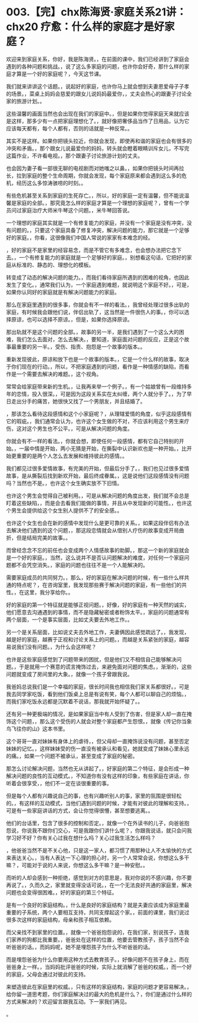 # 003.【完】chx陈海贤·家庭关系21讲：chx20 疗愈：什么样的家庭才是好家庭？

欢迎来到家庭关系，你好，我是陈海贤。，在前面的课中，我们已经讲到了家庭会遇到的各种问题和挑战。，说了这么多家庭的问题，也许你会好奇，那什么样的家庭才算是一个好的家庭呢？，今天这节课。

我们就来讲讲这个话题。，说起好的家庭，也许你马上就会想到夫妻恩爱母子子孝的场景。，菜桌上妈妈会慈爱的跟女儿说妈妈最爱你，，丈夫会热心的跟妻子讨论全家的旅游计划。。

这些温馨的画面当然也会出现在我们的家庭中。，但是如果你觉得家庭天来就应该是这样，那多少有一点把家庭理想化了。，就好像把奢侈品当作了日用品，认为它应该每天都有，每个人都有，否则的话就是一种反常。。

其实不是这样。如果你把镜头拉近，你就会发现，即使再和谐的家庭也会有很多的冲突和矛盾。，那个跟女儿说最爱你的妈妈，转头就会瞪着眼睛训斥女儿，不写完这篇作业，不许看电视。，那个跟妻子讨论旅游计划的丈夫。

也会因为妻子看一部很无聊的电视剧而对她嗤之以鼻。，如果你把镜头时间再拉长，拉到家庭的整个生命周期，你就会发现，每个家庭原来都会遇到这么多的危机，经历这么多惊涛骇唠的时刻。。

有些危机甚至关系到家庭的生死存亡。，所以，好的家庭一定有温馨，但不能说温馨是家庭的全部。，那究竟怎么样的家庭才算是一个理想的家庭呢？，曾有一个学员问过家庭治疗大师米牛琴这个问题。，米牛琴回答说。

一个理想的家庭其实就是一个有修复能力的家庭，并没有一个家庭是没有冲突，没有问题的。，只要这个家庭具备了修复冲突，解决问题的能力，那它就是一个足够好的家庭。，你看，这很像我们中国人常说的家家有本难念的经。

，好的家庭不是家里的经容易念，而是不管它有多难念，也会想办法把它念下去。，一个有修复能力的家庭就是一个足够好的家庭。，别想看这句话，它把好的家庭从标准的、静态的、理想化的模板。

转变成了动态的解决问题的能力。，而我们看待家庭所遇到的困难的视角，也因此发生了变化。，通常我们认为，一个家庭遇到难题，就说明这个家庭不好。，可是，如果你认同好的家庭就是有解决问题能力的家庭。

那么在家庭里遇到的很多事，你就会有不一样的看法。，我曾经处理过很多出轨的家庭，有时候我会跟他们说，伴侣出轨了，这当然是一件很伤人的事。，你可以选择原谅，也可以选择不原谅。，但是，如果你选择原谅。

那出轨就不是这个问题的全部。，故事的另一半，是我们遇到了一个这么大的困难，我们怎么去面对，怎么去解决。，要知道，家庭面对问题的反应，正是这个故事最重要的另一半。，受伤、指责、抱怨是一个故事的版本。。

重新发现彼此，原谅和放下也是一个故事的版本。，它是一个什么样的故事，取决于你们现在的行动。，所以，不把家庭遇到的问题，看作是一种情感的缺陷，而看作是一个需要去解决的难题。，这个视角。

常常会给家庭带来新的生机。，让我再来举一个例子。，有一个姑娘曾有一段维持多年的恋情，投入很深。，可是因为这段关系实在太纠缠，两个人就分手了。，为了早日走出分手的痛苦，她很快又找了一个男朋友，并且结婚了。

，那该怎么看待这段感情和这个小家庭呢？，从理辖爱情的角度，似乎这段感情有它的瑕疵。，我们通常会认为，也许这个女生做的不对，不应该利用这个男生来疗伤，这对这个男生也不公平。，可是从解决问题的角度。

你就会有不一样的看法。，你就会想，即使任何一段感情，都有它自己特别的开始。，一届中情是开始，两小无猜是开始，在撕裂中认识新欢也是一种开始。，比开始更重要的是两个人怎么去发展和维持彼此的感情。。

我们都见过很多爱情故事，有完美的开始，但最后分手了。，我们也见过很多爱情故事，是从撕裂后找到新欢开始，最后终成眷属。，这是说他们这段感情没有问题吗？当然也不是。，也许这个女生确实放不下旧情。

也许这个男生会觉得自己被利用。，可是从解决问题的角度出发，我们就不会总是盯着这些缺陷，，而是会去看我们能做的事情，并且从中发现新的可能性。，也许这个男生会提供给这个女生别人提供不了的安全感。。

也许这个女生也会在新的感情中发现什么是更可靠的关系。，如果这段伴侣有办法去解决他们遇到的这个问题，，那这段恋情就会从借别人疗伤的故事变成开局曲折，但是结局完美的故事。。

而曾经念念不忘的前任也会变成两个人情感故事的助脚。，那这一个新的家庭就会是一个好的家庭。，当然，这么说并不是否认问题解决的难度，对任何一个家庭问题都不会凭空消失。，家庭的问题也往往不是一个人能解决的。

需要家庭成员的共同努力。，那么，好的家庭在解决问题的时候，有一些什么样共通的特点呢？，在咨询室里，我发现那些赛于解决问题的家庭，有一些他们的共性。，在这里，我分享给你。。

好的家庭的第一个特征就是能够正视问题。，好像，好的家庭有一种天然的诚实，他们愿意去沟通遇到的事情，而不是隐藏秘密或者粉饰太平。，家庭的问题通常有两个层面，一个是事实层面，比如丈夫要去外地工作。。

另一个是关系层面，比如说丈夫去外地工作，夫妻俩因此感觉疏远了。，我发现，越是好的家庭，越赛于正视和讨论关系上的问题。，而越是关系紧张的家庭，越容易说我们没有问题。，为什么会这样呢？

也许是这些家庭感觉到了问题带来的困扰，但是他们又不相信自己能够解决问题。，于是就用一个赛意的谎言掩饰过去，来避免面对问题的焦虑。，渐渐的，这些问题就变成了房间里的大象。，就像一个孩子曾跟我说。

我爸妈总说我们是一个幸福的家庭，很长时间我也相信我们家关系都很好。，可是我去同学家吃饭，看到他们饭桌上总是有说有笑，每个人都可以聊自己的烦恼。，而我们家吃饭永远都是沉默着不说话，那我就开始怀疑了。。

还有另一种更极端的情况，是如果家庭当中有人受到了伤害，但是家人却一直在掩饰这个问题，，那么这个受伤的人就会对整个家庭都产生怨恨。，就像《传记你当象鸟飞往你的山》这本书里。

这个哥哥一直对妹妹有身体上的虐待，，但父母却一直掩饰说没有问题，甚至否定妹妹的记忆。，这样妹妹受的伤一直没有被承认和看见，她就变成了妹妹心里永远的痛。，如果一个问题不被承认，甚至变成了家庭的秘密。

那怎么讨论解决问题，当然也无从讲起了。，好家庭的第二个特征，是会形成一种解决问题的良性的互动模式。，不知道你有没有这样的印象，有些家庭在讲话，你听着会很享受，，他们不一定在谈很重要的事。

但是每个人都有兴趣说自己的事，也有兴趣听别人的事，家里的氛围是很轻松的。，有这样的互动模式，当他们遇到问题的时候，才能有对彼此的理解和支持。，可是有一些家庭讲话的方式，会让你觉得很懵，甚至想要逃离。。

他们的台话里，包含了很多的控制和否定。，就像一个在外读书的儿子，向爸爸抱怨说，你说我不跟你们交心，可是我跟你们讲什么呢？，你跟我说话，就只会问我学习好不好？你有关心过我在想什么吗？关心过我生活怎么样吗？

，他爸爸当然不是不关心他，只是这一家人，都习惯了用那种让人不太愉快的方式来表达关心。，当有人表达一下心理的担心时，另一个人常常会说，你想这么多干嘛？，可能对于说的人来说，你想这么多干嘛？是一种安慰。。

而听的人却会感到一种拒绝，感觉到对方的意思是，我对你说的不感兴趣，你不要再说了。，久而久之，家里就变得没话可说。，在一个无法良好共通的家庭里，解决问题也会变得很困难。，好的家庭的第三个特征。

是有一个良好的家庭结构。，什么是良好的家庭结构？就是夫妻应该成为家庭里最重要的子系统，两个人要相互支持，共同支撑起这个家。，前面的课里，我们说过很多次这样的家庭结构，母亲和孩子相互依赖。

而父亲找不到家里的位置。，就像一个爸爸抱怨说的，在我们家，别说孩子，连我们家养的狗都比我重要。，爸爸处在这样的位置，他要去管教孩子，孩子当然不会听爸爸的话。，而妈妈呢，她不是埋怨孩子为什么不听爸爸的话。

而是埋怨爸爸为什么你要用这种方式去教育孩子。，好像问题不在孩子身上，而在爸爸身上一样。，当妈妈批评爸爸的时候，实际上就消解了爸爸的权威。，而一个好的家庭，父母会通过对彼此的支持。

来塑造彼此在家庭里的权威。，只有这样的家庭结构，家庭的问题才更容易解决。，给你留一道思考题，你们家庭解决过的最大的危机是什么？，你们是通过什么样的方式来解决的？欢迎留言跟我互动。下一家我们再见。

。
